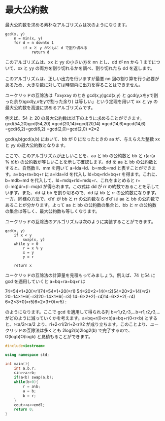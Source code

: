 # 最大公約数

最大公約数を求める素朴なアルゴリズムは次のようになります。

```
gcd(x, y)
    n = min(x, y)
    for d = n downto 1
        if x と y がともに d で割り切れる
            return d
```

このアルゴリズムは、xx と yy の小さい方を nn とし、dd が nn から 1 までについて、xx と yy の両方を割り切れるかを調べ、割り切れたら dd を返します。

このアルゴリズムは、正しい出力を行いますが最悪 nn 回の割り算を行う必要があるため、大きな数に対しては時間内に出力を得ることはできません。

ユークリッドの互除法は「x≥yx≥y のとき gcd(x,y)gcd(x,y) と gcd(y,xをyで割った余り)gcd(y,xをyで割った余り) は等しい」という定理を用いて xx と yy の最大公約数を高速に求めるアルゴリズムです。

例えば、54 と 20 の最大公約数は以下のように求めることができます。
gcd(54,20)gcd(54,20)
=gcd(20,14)=gcd(20,14)
=gcd(14,6)=gcd(14,6)
=gcd(6,2)=gcd(6,2)
=gcd(2,0)=gcd(2,0)
=2=2

gcd(a,b)gcd(a,b) において、bb が 0 になったときの aa が、与えらえた整数 xx と yy の最大公約数となります。

ここで、このアルゴリズムが正しいことを、aa と bb の公約数と bb と r(ar(a % b)b) の公約数が等しいことを示して確認します。dd を aa と bb の公約数とすると、自然数 ll、mm を用いて a=lda=ld、b=mdb=md と表すことができます。a=bq+ra=bq+r に a=lda=ld を代入し ld=bq+rld=bq+r を得ます。これに、b=mdb=md を代入して、ld=mdq+rld=mdq+r、これをまとめると r=(l−mq)dr=(l−mq)d が得られます。この式は dd が rr の約数であることを示しています。また、dd は bb を割り切るので、dd は bb と rr の公約数になります。一方、同様の方法で、d′d′ が bb と rr の公約数なら d′d′ は aa と bb の公約数であることが分かります。よって aa と bb の公約数の集合と、bb と rr の公約数の集合は等しく、最大公約数も等しくなります。

ユークリッドの互除法のアルゴリズムは次のように実装することができます。

```
gcd(x, y)
    if x < y
        swap(x, y)
    while y > 0
        r = x % y
        x = y
        y = r

    return x
```

ユークリッドの互除法の計算量を見積もってみましょう。例えば、74 と54 に gcd を適用していくと a=bq+ra=bq+r は

74=54×1+20(=r1)74=54×1+20(=r1)
54=20×2+14(=r2)54=20×2+14(=r2)
20=14×1+6(=r3)20=14×1+6(=r3)
14=6×2+2(=r4)14=6×2+2(=r4)
6=2×3+0(=r5)6=2×3+0(=r5)
:

のようになります。ここで gcd を適用して得られる列 b=r1,r2,r3,...b=r1,r2,r3,... がどのように減っていくかを考えます。a=bq+r(0<r<b)a=bq+r(0<r<b) とすると、r<a/2r<a/2 より、ri+2<ri/2ri+2<ri/2 が成り立ちます。このことより、ユークリッドの互除法は多くとも 2log2(b)2log2(b) で完了するので、O(logb)O(logb) と見積もることができます。

```c++
#include<iostream>

using namespace std;

int main(){
    int a,b,r;
    cin>>a>>b;
    if(a<b) swap(a,b);
    while(b>0){
        r = a%b;
        a = b;
        b = r;
    }
    cout<<a<<endl;
    return 0;
}
```

